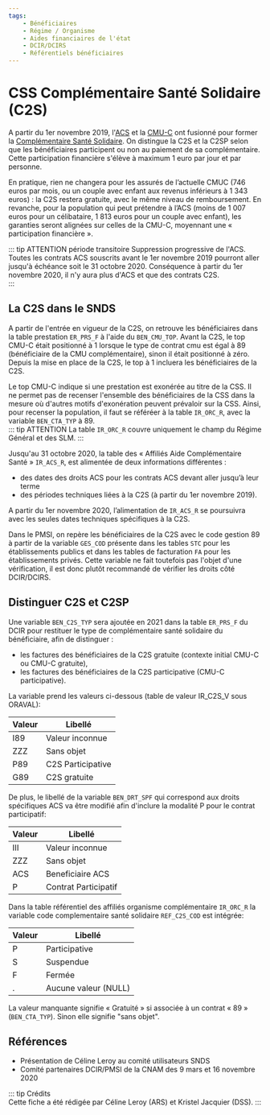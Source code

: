 ```yaml
---
tags:
    - Bénéficiaires
    - Régime / Organisme
    - Aides financiaires de l'état
    - DCIR/DCIRS
    - Référentiels bénéficiaires
---
```


# CSS Complémentaire Santé Solidaire (C2S)
<!-- SPDX-License-Identifier: MPL-2.0 -->

<TagLinks />

A partir du 1er novembre 2019, l'[ACS](../fiches/acs.md) et la [CMU-C](../fiches/cmu_c.md) ont fusionné pour former 
la [Complémentaire Santé Solidaire](https://www.complementaire-sante-solidaire.gouv.fr/).
On distingue la C2S et la C2SP selon que les bénéficiaires participent ou non au paiement de sa complémentaire.
Cette participation financière s'élève à maximum 1 euro par jour et par personne. 

En pratique, rien ne changera pour les assurés de l’actuelle CMUC (746 euros par mois, ou un couple avec enfant aux revenus inférieurs à 1 343 euros) 
: la C2S restera gratuite, avec le même niveau de remboursement.
En revanche, pour la population qui peut prétendre à l’ACS (moins de  1 007 euros pour un célibataire, 1 813 euros pour un couple avec enfant),
les garanties seront alignées sur celles de la CMU-C, moyennant une « participation financière ».

::: tip ATTENTION période transitoire
Suppression progressive de l'ACS. Toutes les contrats ACS souscrits avant le 1er novembre 2019 pourront aller jusqu'à échéance soit le 31 octobre 2020. 
Conséquence à partir du 1er novembre 2020, il n'y aura plus d'ACS et que des contrats C2S.   
:::


## La C2S dans le SNDS

A partir de l'entrée en vigueur de la C2S, on retrouve les bénéficiaires dans la table prestation `ER_PRS_F` à l'aide du `BEN_CMU_TOP`. 
Avant la C2S, le top CMU-C était positionné à 1 lorsque le type de contrat cmu est égal à 89 (bénéficiaire de la CMU complémentaire), 
sinon il était positionné à zéro. Depuis la mise en place de la C2S, le top à 1 incluera les bénéficiaires de la C2S. 

Le top CMU-C indique si une prestation est exonérée au titre de la CSS. 
Il ne permet pas de recenser l'ensemble des bénéficiaires de la CSS dans la mesure où d'autres motifs d'exonération peuvent prévaloir sur la CSS.
Ainsi, pour recenser la population, il faut se référéer à la table `IR_ORC_R`, avec la variable `BEN_CTA_TYP` à 89.  
::: tip ATTENTION
La table `IR_ORC_R` couvre uniquement le champ du Régime Général et des SLM.
:::

Jusqu'au 31 octobre 2020, la table des « Affiliés Aide Complémentaire Santé » `IR_ACS_R`, est alimentée de deux informations différentes : 
- des dates des droits ACS pour les contrats ACS devant aller jusqu’à leur terme
- des périodes techniques liées à la C2S (à partir du 1er novembre 2019).


A partir du 1er novembre 2020, l’alimentation de `IR_ACS_R` se poursuivra avec les seules dates techniques spécifiques à la C2S.

Dans le PMSI, on repère les bénéficiaires de la C2S avec le code gestion 89 à partir de la variable `GES_COD` présente dans les tables `STC` pour 
les établissements publics et dans les tables de facturation `FA` pour les établissements privés. Cette variable ne fait toutefois pas l'objet d'une vérification, il est donc plutôt recommandé 
de vérifier les droits côté DCIR/DCIRS.

## Distinguer C2S et C2SP

Une variable `BEN_C2S_TYP` sera ajoutée en 2021 dans la table `ER_PRS_F` du DCIR 
pour restituer le type de complémentaire santé solidaire du bénéficiaire, afin de distinguer :  
- les factures des bénéficiaires de la C2S gratuite (contexte initial CMU-C ou CMU-C gratuite),
- les factures des bénéficiaires de la C2S participative (CMU-C participative).

La variable prend les valeurs ci-dessous (table de valeur IR_C2S_V sous ORAVAL):

| Valeur  |  Libellé          |
|---------|-------------------|
|   I89   | Valeur inconnue   |
|   ZZZ   | Sans objet 	    |
|   P89   | C2S Participative	|
|   G89   | C2S gratuite      |

De plus, le libellé de la variable `BEN_DRT_SPF` qui correspond aux droits spécifiques ACS
va être modifié afin d'inclure la modalité P pour le contrat participatif:

| Valeur  |  Libellé             |
|---------|----------------------|
|   III   | Valeur inconnue      |
|   ZZZ   | Sans objet 	         |
|   ACS   | Beneficiaire ACS     |
|   P     | Contrat Participatif |

Dans la table référentiel des affiliés organisme complémentaire `IR_ORC_R` 
la variable code complementaire santé solidaire `REF_C2S_COD` est intégrée:

| Valeur |  Libellé             |
|--------|----------------------|
|    P   | Participative        |
|    S   | Suspendue	        |
|    F   | Fermée               |
|    .   | Aucune valeur (NULL) |

La valeur manquante signifie « Gratuité » si associée à un contrat « 89 » (`BEN_CTA_TYP`).
Sinon elle signifie "sans objet".  



## Références
- Présentation de Céline Leroy au comité utilisateurs SNDS 
- Comité partenaires DCIR/PMSI de la CNAM des 9 mars et 16 novembre 2020

::: tip Crédits  
Cette fiche a été rédigée par Céline Leroy (ARS) et Kristel Jacquier (DSS).
:::

